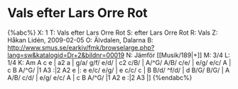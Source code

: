 # Vals efter Lars Orre Rot

{%abc%}
X: 1
T: Vals efter Lars Orre Rot
S: efter Lars Orre Rot
R: Vals
Z: Håkan Lidén, 2009-02-05
O: Älvdalen, Dalarna
B: http://www.smus.se/earkiv/fmk/browselarge.php?lang=sw&katalogid=Dr+2&bildnr=00019
N: Jämför [[Musik/189|+]]
M: 3/4
L: 1/4
K: Am
A c e | a2 a | g/a/ g/f/ e/d/ | c2 c/B/ | A/^G/ A/B/ c/e/ | e/g/ e/c/ A |
c B A/^G/ |1 A3 :|2 A2 e |: e e/c/ e/g/ | e c/c/ c | B B/d/ ^f/d/ |
d B/G/ B/G/ | A A/B/ c/d/ | e/g/ e/c/ A | c B A/^G/ |1 A2 e :|2 A3 |]
{%endabc%}

